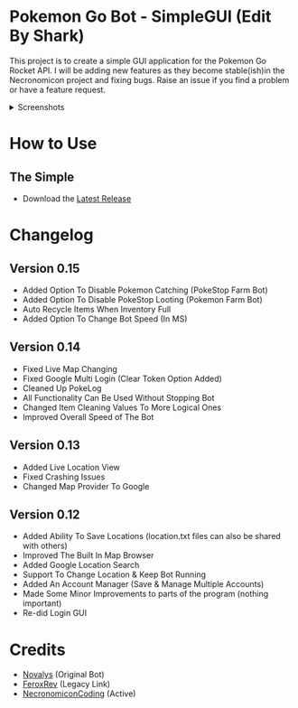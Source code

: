 # Pokemon Go Bot - SimpleGUI (Edit By Shark)

This project is to create a simple GUI application for the Pokemon Go Rocket API. I will be adding new features as they become stable(ish)in the Necronomicon project and fixing bugs. Raise an issue if you find a problem or have a feature request.

<details>
  <summary>Screenshots</summary>
  ![Application Demo](http://i.imgur.com/TsoARNO.png)
  ![Application Demo](http://i.imgur.com/dKZMpKG.png)
  ![Application Demo](http://i.imgur.com/aHa5U80.png)
</details>

# How to Use
## The Simple
- Download the [Latest Release](https://github.com/SharkNGU/PokemonGo-Bot-SimpleGUI/releases)

# Changelog
## Version 0.15
- Added Option To Disable Pokemon Catching (PokeStop Farm Bot)
- Added Option To Disable PokeStop Looting (Pokemon Farm Bot)
- Auto Recycle Items When Inventory Full
- Added Option To Change Bot Speed (In MS)

## Version 0.14
- Fixed Live Map Changing
- Fixed Google Multi Login (Clear Token Option Added)
- Cleaned Up PokeLog
- All Functionality Can Be Used Without Stopping Bot
- Changed Item Cleaning Values To More Logical Ones
- Improved Overall Speed of The Bot

## Version 0.13
- Added Live Location View
- Fixed Crashing Issues
- Changed Map Provider To Google

## Version 0.12
- Added Ability To Save Locations (location.txt files can also be shared with others)
- Improved The Built In Map Browser
- Added Google Location Search
- Support To Change Location & Keep Bot Running
- Added An Account Manager (Save & Manage Multiple Accounts)
- Made Some Minor Improvements to parts of the program (nothing important)
- Re-did Login GUI

# Credits
- [Novalys](https://github.com/Novalys/PokemonGo-Bot-SimpleGUI) (Original Bot)
- [FeroxRev](https://github.com/FeroxRev/Pokemon-Go-Rocket-API) (Legacy Link)
- [NecronomiconCoding](https://github.com/NecronomiconCoding/Pokemon-Go-Bot) (Active)
